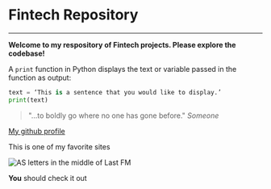 # Fintech Repository
---

**Welcome to my respository of Fintech projects. Please explore the codebase!**

A `print` function in Python displays the text or variable passed in the function as output:

```python
text = ‘This is a sentence that you would like to display.’
print(text)
```

> "...to boldly go where no one has gone before." *Someone*

[My github profile](http://github.com/lumiroga)


This is one of my favorite sites

![AS letters in the middle of Last FM](https://cdn-icons-png.flaticon.com/512/226/226278.png)

**You** should check it out
